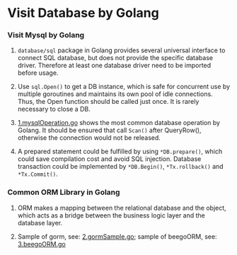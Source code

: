 # Visit Database by Golang

### Visit Mysql by Golang

1. `database/sql` package in Golang provides several universal interface to connect SQL database, but does not provide the specific database driver. Therefore at least one database driver need to be imported before usage.

2. Use `sql.Open()` to get a DB instance, which is safe for concurrent use by multiple goroutines and maintains its own pool of idle connections. Thus, the Open function should be called just once. It is rarely necessary to close a DB.

3. [1.mysqlOperation.go](https://github.com/HoffmanZheng/Golang-Demo/blob/master/Go_Web_in_Action/chapter_4_visit_database/1.mysqlOperation.go) shows the most common database operation by Golang. It should be ensured that call `Scan()` after QueryRow(), otherwise the connection would not be released.

4. A prepared statement could be fulfilled by using `*DB.prepare()`, which could save compilation cost and avoid SQL injection. Database transaction could be implemented by `*DB.Begin()`, `*Tx.rollback()` and `*Tx.Commit()`.

### Common ORM Library in Golang

1. ORM makes a mapping between the relational database and the object, which acts as a bridge between the business logic layer and the database layer.

2. Sample of gorm, see: [2.gormSample.go](https://github.com/HoffmanZheng/Golang-Demo/blob/master/Go_Web_in_Action/chapter_4_visit_database/2.gormSample.go); sample of beegoORM, see: [3.beegoORM.go](https://github.com/HoffmanZheng/Golang-Demo/blob/master/Go_Web_in_Action/chapter_4_visit_database/3.beegoORM.go)
